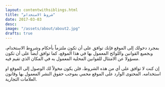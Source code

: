 ```yaml
---
layout: contentwithsiblings.html
title: "شروط الاستخدام"
date: 2017-03-03
desc:
image: "/assets/about/about2.jpg"
drafts: true
---
```


بمجرد دخولك إلى الموقع فإنك توافق على أن تكون ملتزماً بأحكام وشروط الاستخدام، وبجميع القوانين واللوائح المعمول بها في هذا الموقع، كما توافق أيضاً على أن تكون مسؤولا عن الامتثال للقوانين المحلية المعمول به في المكان الذي تقيم فيه.

إن كنت لا توافق على أي من هذه الشروط، فلن يكون مخولاً لك الوصول إلى الموقع او استخدامه. المحتوى الوارد على الموقع محمي بموجب حقوق النشر المعمول بها وقانون العلامات التجارية.

